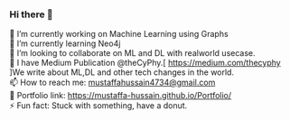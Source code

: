 ### Hi there 👋
🔭 I’m currently working on Machine Learning using Graphs <br>
🌱 I’m currently learning Neo4j <br>
👯 I’m looking to collaborate on ML and DL with realworld usecase. <br>
💬 I have Medium Publication @theCyPhy.[ https://medium.com/thecyphy ]We write about ML,DL and other tech changes in the world.<br>
📫 How to reach me: mustaffahussain4734@gmail.com<br>
🔨 Portfolio link: https://mustaffa-hussain.github.io/Portfolio/ <br>
⚡ Fun fact: Stuck with something, have a donut.<br>

<!--
**mustaffa-hussain/mustaffa-hussain** is a ✨ _special_ ✨ repository because its `README.md` (this file) appears on your GitHub profile.

Here are some ideas to get you started:

- 🔭 I’m currently working on ...
- 🌱 I’m currently learning ...
- 👯 I’m looking to collaborate on ...
- 🤔 I’m looking for help with ...
- 💬 Ask me about ...
- 📫 How to reach me: ...
- 😄 Pronouns: ...
- ⚡ Fun fact: ...
-->
